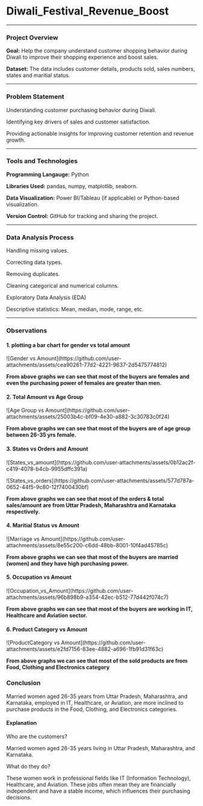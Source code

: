 # Diwali_Festival_Revenue_Boost
<hr>
<h3>Project Overview</h3>
<p><b>Goal:</b> Help the company understand customer shopping behavior during Diwali to improve their shopping experience and boost sales.</p>
<p><b>Dataset:</b> The data includes customer details, products sold, sales numbers, states and maritial status.</p>
<hr>
<h3>Problem Statement</h3>
<p>Understanding customer purchasing behavior during Diwali.</p>
<p>Identifying key drivers of sales and customer satisfaction.</p>
<p>Providing actionable insights for improving customer retention and revenue growth.</p>
<hr>
<h3>Tools and Technologies</h3>
<p><b>Programming Langauge:</b> Python</p>
<p><b>Libraries Used:</b> pandas, numpy, matplotlib, seaborn. </p>
<p><b>Data Visualization:</b> Power BI/Tableau (if applicable) or Python-based visualization.</p>
<p><b>Version Control:</b> GitHub for tracking and sharing the project.</p>
<hr>
<h3>Data Analysis Process</h3>
<p>Handling missing values.</p>
<p>Correcting data types.</p>
<p>Removing duplicates.</p>
<p>Cleaning categorical and numerical columns.</p>
<p>Exploratory Data Analysis (EDA)<p>
<p>Descriptive statistics: Mean, median, mode, range, etc.</p>
<hr>
<h3>Observations</h3>
<h4>1. plotting a bar chart for gender vs total amount </h4>
![Gender vs Amount](https://github.com/user-attachments/assets/cea90261-77d2-4221-9637-2d5475774812)
<p><b>From above graphs we can see that most of the buyers are females and even the purchasing power of females are greater than men.</b></p>
<h4>2. Total Amount vs Age Group</h4>
![Age Group vs Amount](https://github.com/user-attachments/assets/25003b4c-bf09-4e30-a882-3c30783c0f24)
<p><b>From above graphs we can see that most of the buyers are of age group between 26-35 yrs female.</b></p>
<h4>3. States vs Orders and Amount</h4>
![States_vs_amount](https://github.com/user-attachments/assets/0b12ac2f-c419-4078-b4cb-9955dffc391a)
<p></p>
![States_vs_orders](https://github.com/user-attachments/assets/577d787a-0652-44f5-9c80-12f7400430bf)
<p><b>From above graphs we can see that most of the orders & total sales/amount are from Uttar Pradesh, Maharashtra and Karnataka respectively.</b></p>
<h4>4. Maritial Status vs Amount</h4>
![Marriage vs Amount](https://github.com/user-attachments/assets/8e55c200-c6dd-48bb-8001-10f4ad45785c)
<p><b>From above graphs we can see that most of the buyers are married (women) and they have high purchasing power.</b></p>
<h4>5. Occupation vs Amount</h4>
![Occupation_vs_Amount](https://github.com/user-attachments/assets/96b898b9-a354-42ec-b512-77d442f074c7)
<p><b>From above graphs we can see that most of the buyers are working in IT, Healthcare and Aviation sector.</b></p>
<h4>6. Product Category vs Amount</h4>
![ProductCategory vs Amount](https://github.com/user-attachments/assets/e2fd7156-83ee-4882-a696-1fb91d31f63c)
<p><b>From above graphs we can see that most of the sold products are from Food, Clothing and Electronics category</b></p>
<h3>Conclusion</h3>
<p>Married women aged 26-35 years from Uttar Pradesh, Maharashtra, and Karnataka, employed in IT, Healthcare, or Aviation, are more inclined to purchase products in the Food, Clothing, and Electronics categories.</p>
<h4>Explanation</h4>
<p>Who are the customers?</p>
<p></p>Married women aged 26-35 years living in Uttar Pradesh, Maharashtra, and Karnataka.</p>

<p>What do they do?</p>
<p>These women work in professional fields like IT (Information Technology), Healthcare, and Aviation. These jobs often mean they are financially independent and have a stable income, which influences their purchasing decisions.</p>












